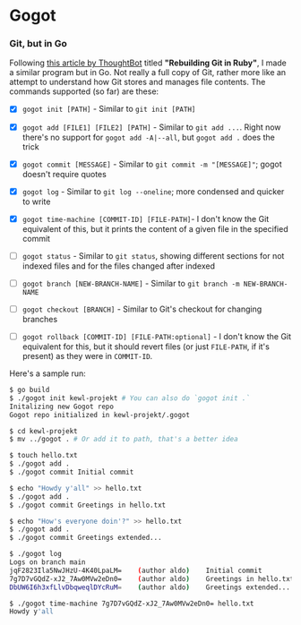 # Gogot
### Git, but in Go

Following [this article by ThoughtBot](https://thoughtbot.com/blog/rebuilding-git-in-ruby) titled **"Rebuilding Git in Ruby"**, I made a similar program but in Go. Not really a full copy of Git, rather more like an attempt to understand how Git stores and manages file contents. The commands supported (so far) are these:

- [x] `gogot init [PATH]` - Similar to `git init [PATH]`
- [x] `gogot add [FILE1] [FILE2] [PATH]` - Similar to `git add ...`. Right now there's no support for `gogot add -A|--all`, but `gogot add .` does the trick
- [x] `gogot commit [MESSAGE]` - Similar to `git commit -m "[MESSAGE]"`; gogot doesn't require quotes
- [x] `gogot log` - Similar to `git log --oneline`; more condensed and quicker to write
- [x] `gogot time-machine [COMMIT-ID] [FILE-PATH]`- I don't know the Git equivalent of this, but it prints the content of a given file in the specified commit

- [ ] `gogot status` - Similar to `git status`, showing different sections for not indexed files and for the files changed after indexed
- [ ] `gogot branch [NEW-BRANCH-NAME]` - Similar to `git branch -m NEW-BRANCH-NAME`
- [ ] `gogot checkout [BRANCH]` - Similar to Git's checkout for changing branches
- [ ] `gogot rollback [COMMIT-ID] [FILE-PATH:optional]` - I don't know the Git equivalent for this, but it should revert files (or just `FILE-PATH`, if it's present) as they were in `COMMIT-ID`. 

Here's a sample run:

```bash
$ go build
$ ./gogot init kewl-projekt # You can also do `gogot init .`
Initalizing new Gogot repo
Gogot repo initialized in kewl-projekt/.gogot

$ cd kewl-projekt
$ mv ../gogot . # Or add it to path, that's a better idea

$ touch hello.txt
$ ./gogot add .
$ ./gogot commit Initial commit

$ echo "Howdy y'all" >> hello.txt
$ ./gogot add .
$ ./gogot commit Greetings in hello.txt

$ echo "How's everyone doin'?" >> hello.txt
$ ./gogot add .
$ ./gogot commit Greetings extended...

$ ./gogot log
Logs on branch main
jqF2823Ila5NwJHzU-4K40LpaLM=    (author aldo)    Initial commit
7g7D7vGQdZ-xJ2_7Aw0MVw2eDn0=    (author aldo)    Greetings in hello.txt
DbUW6I6h3xfLlvDbqweqlDYcRuM=    (author aldo)    Greetings extended...

$ ./gogot time-machine 7g7D7vGQdZ-xJ2_7Aw0MVw2eDn0= hello.txt
Howdy y'all

```
